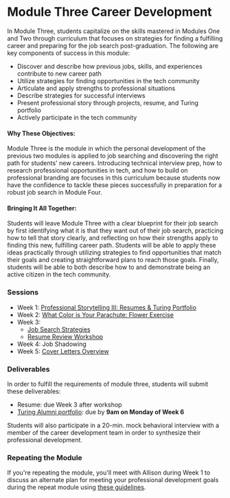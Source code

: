 # Module Three Career Development

In Module Three, students capitalize on the skills mastered in Modules One and Two through curriculum that focuses on strategies for finding a fulfilling career and preparing for the job search post-graduation. The following are key components of success in this module:

* Discover and describe how previous jobs, skills, and experiences contribute to new career path
* Utilize strategies for finding opportunities in the tech community
* Articulate and apply strengths to professional situations
* Describe strategies for successful interviews
* Present professional story through projects, resume, and Turing portfolio
* Actively participate in the tech community

#### Why These Objectives:
Module Three is the module in which the personal development of the previous two modules is applied to job searching and discovering the right path for students' new careers. Introducing technical interview prep, how to research professional opportunities in tech, and how to build on professional branding are focuses in this curriculum because students now have the confidence to tackle these pieces successfully in preparation for a robust job search in Module Four.

#### Bringing It All Together:
Students will leave Module Three with a clear blueprint for their job search by first identifying what it is that they want out of their job search, practicing how to tell that story clearly, and reflecting on how their strengths apply to finding this new, fulfilling career path. Students will be able to apply these ideas practically through utilizing strategies to find opportunities that match their goals and creating straightforward plans to reach those goals. Finally, students will be able to both describe how to and demonstrate being an active citizen in the tech community.

### Sessions

* Week 1: [Professional Storytelling III: Resumes & Turing Portfolio](https://github.com/turingschool/career-development-curriculum/blob/master/module_three/professional_storytelling_iii.md)
* Week 2: [What Color is Your Parachute: Flower Exercise](https://github.com/turingschool/career-development-curriculum/blob/master/module_three/flower_exercise.md)
* Week 3:
   * [Job Search Strategies](https://github.com/turingschool/career-development-curriculum/blob/master/module_three/job_search_strategies.md)
    * [Resume Review Workshop](https://github.com/turingschool/career-development-curriculum/blob/master/module_three/m3_resume_review.md)
* Week 4: Job Shadowing
* Week 5: [Cover Letters Overview](https://github.com/turingschool/career-development-curriculum/blob/master/module_three/cover_letters_overview.md)

### Deliverables
In order to fulfill the requirements of module three, students will submit these deliverables:
* Resume: due Week 3 after workshop
* [Turing Alumni portfolio](https://alumni.turing.io): due by **9am on Monday of Week 6**

Students will also participate in a 20-min. mock behavioral interview with a member of the career development team in order to synthesize their professional development. 

### Repeating the Module
If you're repeating the module, you'll meet with Allison during Week 1 to discuss an alternate plan for meeting your professional development goals during the repeat module using [these guidelines](https://github.com/turingschool/career-development-curriculum/blob/master/module_three/m3_repeat_plan.md). 
